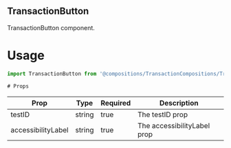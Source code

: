 ## TransactionButton
TransactionButton component.

# Usage
```js
import TransactionButton from '@compositions/TransactionCompositions/TransactionButtons/TransactionButton';

# Props
```
Prop                      | Type                  | Required                | Description
--------------------------|-----------------------|-------------------------|--------------------------
testID                    | string                | true                    | The testID prop
accessibilityLabel        | string                | true                    | The accessibilityLabel prop
